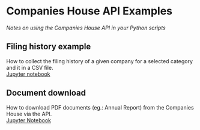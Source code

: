# Companies House API Examples
_Notes on using the Companies House API in your Python scripts_

## Filing history example
How to collect the filing history of a given company for a selected category and it in a CSV file.  
[Jupyter notebook](https://github.com/tonyfregoli/CompaniesHouseAPIExamples/blob/main/Filing%20History%20Example.ipynb)

## Document download
How to download PDF documents (eg.: Annual Report) from the Companies House via the API.  
[Jupyter Notebook](https://github.com/tonyfregoli/CompaniesHouseAPIExamples/blob/main/Companies%20House%20Document%20Download.ipynb)


